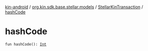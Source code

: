 [kin-android](../../index.md) / [org.kin.sdk.base.stellar.models](../index.md) / [StellarKinTransaction](index.md) / [hashCode](./hash-code.md)

# hashCode

`fun hashCode(): `[`Int`](https://kotlinlang.org/api/latest/jvm/stdlib/kotlin/-int/index.html)